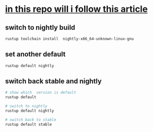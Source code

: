 # [in this repo will i follow this article](https://www.justanotherdot.com/posts/profiling-with-perf-and-dhat-on-rust-code-in-linux.html)

## switch to nightly build

```bash
rustup toolchain install  nightly-x86_64-unknown-linux-gnu
```

## set another default

```bash
rustup default nightly
```

## switch back stable and nightly

```bash
# show which  version is default
rustup default

# switch to nightly
rustup default nightly

# switch back to stable
rustup default stable

```
